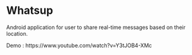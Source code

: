 # Whatsup
Android application for user to share real-time messages based on their location.
<P>
Demo : https://www.youtube.com/watch?v=Y3tJOB4-XMc
</p>
